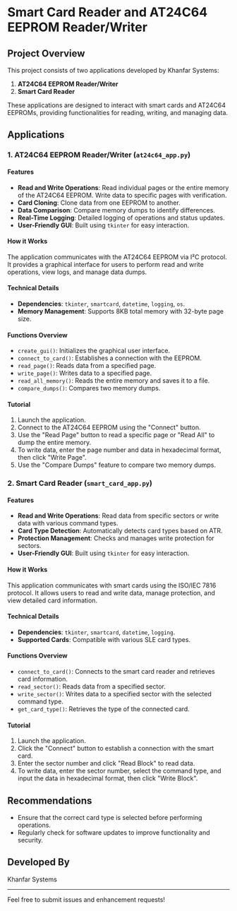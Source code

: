 # Smart Card Reader and AT24C64 EEPROM Reader/Writer

## Project Overview
This project consists of two applications developed by Khanfar Systems:  
1. **AT24C64 EEPROM Reader/Writer**  
2. **Smart Card Reader**  

These applications are designed to interact with smart cards and AT24C64 EEPROMs, providing functionalities for reading, writing, and managing data.

## Applications

### 1. AT24C64 EEPROM Reader/Writer (`at24c64_app.py`)

#### Features
- **Read and Write Operations**: Read individual pages or the entire memory of the AT24C64 EEPROM. Write data to specific pages with verification.
- **Card Cloning**: Clone data from one EEPROM to another.
- **Data Comparison**: Compare memory dumps to identify differences.
- **Real-Time Logging**: Detailed logging of operations and status updates.
- **User-Friendly GUI**: Built using `tkinter` for easy interaction.

#### How it Works
The application communicates with the AT24C64 EEPROM via I²C protocol. It provides a graphical interface for users to perform read and write operations, view logs, and manage data dumps.

#### Technical Details
- **Dependencies**: `tkinter`, `smartcard`, `datetime`, `logging`, `os`.
- **Memory Management**: Supports 8KB total memory with 32-byte page size.

#### Functions Overview
- `create_gui()`: Initializes the graphical user interface.
- `connect_to_card()`: Establishes a connection with the EEPROM.
- `read_page()`: Reads data from a specified page.
- `write_page()`: Writes data to a specified page.
- `read_all_memory()`: Reads the entire memory and saves it to a file.
- `compare_dumps()`: Compares two memory dumps.

#### Tutorial
1. Launch the application.
2. Connect to the AT24C64 EEPROM using the "Connect" button.
3. Use the "Read Page" button to read a specific page or "Read All" to dump the entire memory.
4. To write data, enter the page number and data in hexadecimal format, then click "Write Page".
5. Use the "Compare Dumps" feature to compare two memory dumps.

### 2. Smart Card Reader (`smart_card_app.py`)

#### Features
- **Read and Write Operations**: Read data from specific sectors or write data with various command types.
- **Card Type Detection**: Automatically detects card types based on ATR.
- **Protection Management**: Checks and manages write protection for sectors.
- **User-Friendly GUI**: Built using `tkinter` for easy interaction.

#### How it Works
This application communicates with smart cards using the ISO/IEC 7816 protocol. It allows users to read and write data, manage protection, and view detailed card information.

#### Technical Details
- **Dependencies**: `tkinter`, `smartcard`, `datetime`, `logging`.
- **Supported Cards**: Compatible with various SLE card types.

#### Functions Overview
- `connect_to_card()`: Connects to the smart card reader and retrieves card information.
- `read_sector()`: Reads data from a specified sector.
- `write_sector()`: Writes data to a specified sector with the selected command type.
- `get_card_type()`: Retrieves the type of the connected card.

#### Tutorial
1. Launch the application.
2. Click the "Connect" button to establish a connection with the smart card.
3. Enter the sector number and click "Read Block" to read data.
4. To write data, enter the sector number, select the command type, and input the data in hexadecimal format, then click "Write Block".

## Recommendations
- Ensure that the correct card type is selected before performing operations.
- Regularly check for software updates to improve functionality and security.

## Developed By
Khanfar Systems

---

Feel free to submit issues and enhancement requests!
